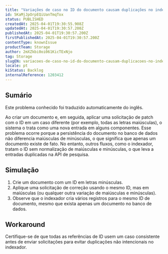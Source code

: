 ```yaml
---
title: "Variações de caso no ID do documento causam duplicações no indexador"
id: 5KaMjJpOrpEQiUanTmqTox
status: PUBLISHED
createdAt: 2025-04-01T19:30:55.908Z
updatedAt: 2025-04-01T19:30:57.200Z
publishedAt: 2025-04-01T19:30:57.200Z
firstPublishedAt: 2025-04-01T19:30:57.200Z
contentType: knownIssue
productTeam: Storage
author: 2mXZkbi0oi061KicTExNjo
tag: Storage
slugEN: variacoes-de-caso-no-id-do-documento-causam-duplicacoes-no-indexador
locale: pt
kiStatus: Backlog
internalReference: 1203412
---
```


## Sumário

<div class="alert alert-info">
  <p>Este problema conhecido foi traduzido automaticamente do inglês.</p>
</div>


Ao criar um documento e, em seguida, aplicar uma solicitação de patch com o ID em um caso diferente (por exemplo, todas as letras maiúsculas), o sistema o trata como uma nova entrada em alguns componentes. Esse problema ocorre porque a persistência do documento no banco de dados não diferencia maiúsculas de minúsculas, o que significa que apenas um documento existe de fato. No entanto, outros fluxos, como o indexador, tratam o ID sem normalização de maiúsculas e minúsculas, o que leva a entradas duplicadas na API de pesquisa.

## Simulação



1. Crie um documento com um ID em letras minúsculas.
2. Aplique uma solicitação de correção usando o mesmo ID, mas em maiúsculas (ou qualquer outra variação de maiúsculas e minúsculas).
3. Observe que o indexador cria vários registros para o mesmo ID de documento, mesmo que exista apenas um documento no banco de dados.



## Workaround


Certifique-se de que todas as referências de ID usem um caso consistente antes de enviar solicitações para evitar duplicações não intencionais no indexador.





